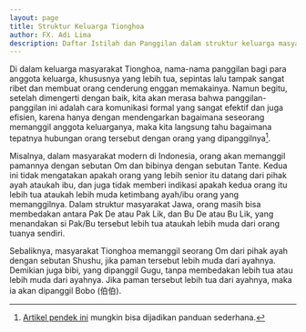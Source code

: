 ```yaml
---
layout: page
title: Struktur Keluarga Tionghoa
author: FX. Adi Lima
description: Daftar Istilah dan Panggilan dalam struktur keluarga masyarakat Tionghoa
---
```


Di dalam keluarga masyarakat Tionghoa, nama-nama panggilan bagi para anggota keluarga, khususnya yang lebih tua,
sepintas lalu tampak sangat ribet dan membuat orang cenderung enggan memakainya. Namun begitu, setelah dimengerti dengan
baik, kita akan merasa bahwa panggilan-panggilan ini adalah cara komunikasi formal yang sangat efektif dan juga efisien,
karena hanya dengan mendengarkan bagaimana seseorang memanggil anggota keluarganya, maka kita langsung tahu bagaimana
tepatnya hubungan orang tersebut dengan orang yang dipanggilnya[^reference-1].

Misalnya, dalam masyarakat modern di Indonesia, orang akan memanggil pamannya dengan sebutan Om dan bibinya dengan
sebutan Tante. Kedua ini tidak mengatakan apakah orang yang lebih senior itu datang dari pihak ayah ataukah ibu,
dan juga tidak memberi indikasi apakah kedua orang itu lebih tua ataukah lebih muda ketimbang ayah/ibu orang yang
memanggilnya. Dalam struktur masyarakat Jawa, orang masih bisa membedakan antara Pak De atau Pak Lik, dan Bu De atau Bu Lik,
yang menandakan si Pak/Bu tersebut lebih tua ataukah lebih muda dari orang tuanya sendiri.

Sebaliknya, masyarakat Tionghoa memanggil seorang Om dari pihak ayah dengan sebutan Shushu, jika paman tersebut
lebih muda dari ayahnya. Demikian juga bibi, yang dipanggil Gugu, tanpa membedakan lebih tua atau lebih muda dari ayahnya.
Jika paman tersebut lebih tua dari ayahnya, maka ia akan dipanggil Bobo (伯伯).

[^reference-1]: [Artikel pendek ini](https://chineseedge.com/how-to-address-family-members-in-chinese/) mungkin bisa dijadikan panduan sederhana.

